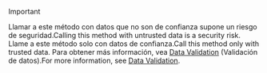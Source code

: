 > [!IMPORTANT]
> <span data-ttu-id="6d942-101">Llamar a este método con datos que no son de confianza supone un riesgo de seguridad.</span><span class="sxs-lookup"><span data-stu-id="6d942-101">Calling this method with untrusted data is a security risk.</span></span> <span data-ttu-id="6d942-102">Llame a este método solo con datos de confianza.</span><span class="sxs-lookup"><span data-stu-id="6d942-102">Call this method only with trusted data.</span></span> <span data-ttu-id="6d942-103">Para obtener más información, vea [Data Validation](https://www.owasp.org/index.php/Data_Validation) (Validación de datos).</span><span class="sxs-lookup"><span data-stu-id="6d942-103">For more information, see [Data Validation](https://www.owasp.org/index.php/Data_Validation).</span></span>